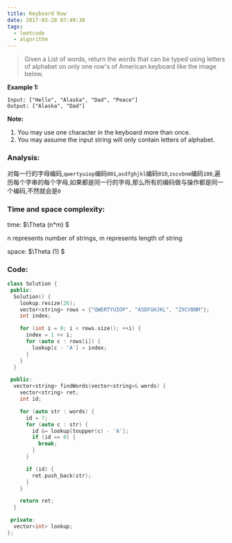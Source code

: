```yaml
---
title: Keyboard Row
date: 2017-03-28 07:49:38
tags:
  - leetcode
  - algorithm
---
```

>
>Given a List of words, return the words that can be typed using letters of alphabet on only one row's of American keyboard like the image below.
>

**Example 1:**

```
Input: ["Hello", "Alaska", "Dad", "Peace"]
Output: ["Alaska", "Dad"]
```

**Note:**

1. You may use one character in the keyboard more than once.
2. You may assume the input string will only contain letters of alphabet.

### Analysis:
对每一行的字母编码,`qwertyuiop`编码`001`,`asdfghjkl`编码`010`,`zxcvbnm`编码`100`,遍历每个字串的每个字母,如果都是同一行的字母,那么所有的编码做与操作都是同一个编码,不然就会是`0`

### Time and space complexity:
time: $\Theta (n*m) $

n represents number of strings, m represents length of string

space: $\Theta (1) $

### Code:
```cpp
class Solution {
 public:
  Solution() {
    lookup.resize(26);
    vector<string> rows = {"QWERTYUIOP", "ASDFGHJKL", "ZXCVBNM"};
    int index;

    for (int i = 0; i < rows.size(); ++i) {
      index = 1 << i;
      for (auto c : rows[i]) {
        lookup[c - 'A'] = index;
      }
    }
  }

 public:
  vector<string> findWords(vector<string>& words) {
    vector<string> ret;
    int id;

    for (auto str : words) {
      id = 7;
      for (auto c : str) {
        id &= lookup[toupper(c) - 'A'];
        if (id == 0) {
          break;
        }
      }

      if (id) {
        ret.push_back(str);
      }
    }

    return ret;
  }

 private:
  vector<int> lookup;
};
```